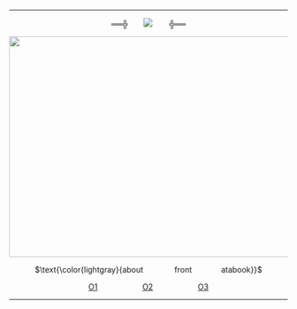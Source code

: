 ***
<div align="center">
  
══╬⠀ ⠀ ![](https://komarev.com/ghpvc/?username=catbrewery&label=meow&color=cad5d0)⠀⠀⠀╬══
</div>

<p align="center">
<img src="https://files.catbox.moe/yji97b.png" width="597" height="399">
<p align="center">
$\text{\color{lightgray}{about ⠀ ⠀ ⠀ ⠀front ⠀  ⠀ ⠀⠀atabook}}$
</p>

</p>
<div align="center">

[O1](https://bundlrs.cc/sIingshot)  ⠀ ⠀ ⠀ ⠀⠀ ⠀[O2](https://arab.org/click-to-help/palestine/) ⠀  ⠀ ⠀ ⠀ ⠀⠀[O3](https://blackrock.atabook.org)
</div>

***
